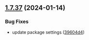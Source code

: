 ## [1.7.37](https://github.com/ExpediaGroup/spec-transformer/compare/v1.7.36...v1.7.37) (2024-01-14)


### Bug Fixes

* update package settings ([39604d4](https://github.com/ExpediaGroup/spec-transformer/commit/39604d4a14cd3e6c5400f1045cdfaaee44d0fd2d))
